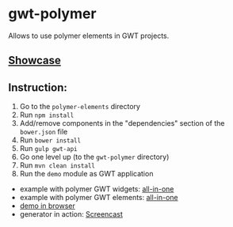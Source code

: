 # gwt-polymer
Allows to use polymer elements in GWT projects.

## [Showcase](http://cwayfinder.github.io/gwt-polymer/demo.html)


## Instruction:

1.  Go to the `polymer-elements` directory
2.  Run `npm install`
3.  Add/remove components in the "dependencies" section of the `bower.json` file
4.  Run `bower install`
5.  Run `gulp gwt-api`
6.  Go one level up (to the `gwt-polymer` directory)
7.  Run `mvn clean install`
8.  Run the `demo` module as GWT application


 - example with polymer GWT widgets: [all-in-one](http://prntscr.com/6k8np9)
 - example with polymer GWT elements: [all-in-one](http://prntscr.com/6k8nm6)
 - [demo in browser](http://screencast.com/t/6R0HQ9squnc)
 - generator in action: [Screencast](http://screencast.com/t/UMz0MG9nxhs)

